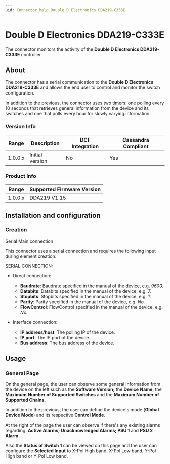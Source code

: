 ```yaml
---
uid: Connector_help_Double_D_Electronics_DDA219-C333E
---
```


# Double D Electronics DDA219-C333E

The connector monitors the activity of the **Double D Electronics DDA219-C333E** controller.

## About

The connector has a serial communication to the **Double D Electronics DDA219-C333E** and allows the end user to control and monitor the switch configuration.

In addition to the previous, the connector uses two timers: one polling every 10 seconds that retrieves general information from the device and its switches and one that polls every hour for slowly varying information.

### Version Info

| Range | Description | DCF Integration | Cassandra Compliant |
|------------------|-----------------|---------------------|-------------------------|
| 1.0.0.x          | Initial version | No                  | Yes                     |

### Product Info

| Range | Supported Firmware Version |
|------------------|-----------------------------|
| 1.0.0.x          | DDA219 V1.15                |

## Installation and configuration

### Creation

Serial Main connection

This connector uses a serial connection and requires the following input during element creation:

SERIAL CONNECTION:

- Direct connection:

  - **Baudrate**: Baudrate specified in the manual of the device, e.g. *9600.*
  - **Databits**: Databits specified in the manual of the device, e.g. *7.*
  - **Stopbits**: Stopbits specified in the manual of the device, e.g. *1.*
  - **Parity**: Parity specified in the manual of the device, e.g. *No.*
  - **FlowControl**: FlowControl specified in the manual of the device, e.g. *No.*

- Interface connection:

  - **IP address/host**: The polling IP of the device.
  - **IP port**: The IP port of the device.
  - **Bus address**: The bus address of the device.

## Usage

### General Page

On the general page, the user can observe some general information from the device on the left such as the **Software Version;** the **Device** **Name**; the **Maximum** **Number of Supported Switches** and the **Maximum Number of Supported Chains**.

In addition to the previous, the user can define the device's mode (**Global Device Mode**) and its respective **Control Mode**.

At the right of the page the user can observe if there's any existing alarms regarding: **Active Alarms; Unacknowledged Alarms; PSU 1** and **PSU 2 Alarm.**

Also the **Status of Switch 1** can be viewed on this page and the user can configure the **Selected Input** to X-Pol High band, X-Pol Low band, Y-Pol High band or Y-Pol Low band.
